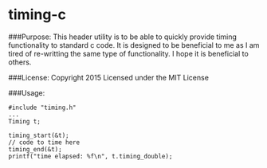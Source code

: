 # timing-c

###Purpose:
This header utility is to be able to quickly provide timing functionality to standard c code. It is designed to be beneficial to me as I am tired of re-writting the same type of functionality. I hope it is beneficial to others.

###License:
Copyright 2015 Licensed under the MIT License

###Usage:
```
#include "timing.h"
...
Timing t;

timing_start(&t);
// code to time here
timing_end(&t);
printf("time elapsed: %f\n", t.timing_double);
```
